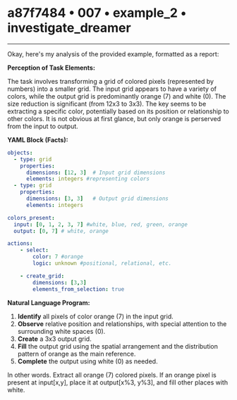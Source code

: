 # a87f7484 • 007 • example_2 • investigate_dreamer

---
Okay, here's my analysis of the provided example, formatted as a report:

**Perception of Task Elements:**

The task involves transforming a grid of colored pixels (represented by numbers) into a smaller grid. The input grid appears to have a variety of colors, while the output grid is predominantly orange (7) and white (0). The size reduction is significant (from 12x3 to 3x3). The key seems to be extracting a specific color, potentially based on its position or relationship to other colors. It is not obvious at first glance, but only orange is perserved from the input to output.

**YAML Block (Facts):**



```yaml
objects:
  - type: grid
    properties:
      dimensions: [12, 3]  # Input grid dimensions
      elements: integers #representing colors
  - type: grid
    properties:
      dimensions: [3, 3]   # Output grid dimensions
      elements: integers

colors_present:
  input: [0, 1, 2, 3, 7] #white, blue, red, green, orange
  output: [0, 7] # white, orange

actions:
    - select:
        color: 7 #orange
        logic: unknown #positional, relational, etc.

    - create_grid:
        dimensions: [3,3]
        elements_from_selection: true
```



**Natural Language Program:**

1.  **Identify** all pixels of color orange (7) in the input grid.
2.  **Observe** relative position and relationships, with special attention to the surrounding white spaces (0).
3.  **Create** a 3x3 output grid.
4.  **Fill** the output grid using the spatial arrangement and the distribution pattern of orange as the main reference.
5.  **Complete** the output using white (0) as needed.

In other words. Extract all orange (7) colored pixels. If an orange pixel is present at input\[x,y], place it at output\[x%3, y%3], and fill other places with white.

